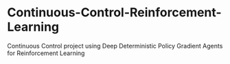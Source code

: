 # Continuous-Control-Reinforcement-Learning
Continuous Control project using Deep Deterministic Policy Gradient Agents for Reinforcement Learning
